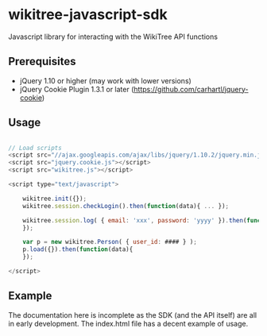 wikitree-javascript-sdk
=======================

Javascript library for interacting with the WikiTree API functions

## Prerequisites
* jQuery 1.10 or higher (may work with lower versions)
* jQuery Cookie Plugin 1.3.1 or later (https://github.com/carhartl/jquery-cookie)

## Usage

````javascript

// Load scripts
<script src="//ajax.googleapis.com/ajax/libs/jquery/1.10.2/jquery.min.js"></script>
<script src="jquery.cookie.js"></script>
<script src="wikitree.js"></script>

<script type="text/javascript">

	wikitree.init({});
	wikitree.session.checkLogin().then(function(data){ ... });

	wikitree.session.log( { email: 'xxx', password: 'yyyy' }).then(function(data) {
	});

	var p = new wikitree.Person( { user_id: #### } );
	p.load({}).then(function(data){ 
	});

</script>
````

## Example

The documentation here is incomplete as the SDK (and the API itself) are all in early development.
The index.html file has a decent example of usage. 
